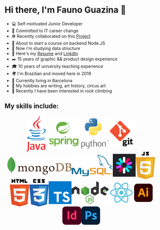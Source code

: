# Hi there, I'm Fauno Guazina 👋  

- 💻 Self-motivated Junior Developer
- 🎯 Committed to IT career change
- ⚽ Recently collaborated on this [Project](https://github.com/it-academyproject/ITProject-Soccer-Backend)
- 🔭 About to start a course on backend Node.JS
- 📓 Now i'm studying data structure
- 📃 Here's my [Resume](https://drive.google.com/file/d/1xyfurLD28w_6fWQe3NeignB68M4o-CVN/view) and [LinkdIn](https://www.linkedin.com/in/fauno-guazina/?locale=en_US)
- ✒️ 15 years of graphic && product design experience
- 🎓 10 years of university teaching experience
- 🌍 I'm Brazilian and moved here in 2019
- 🏡 Currently living in Barcelona
- 🎨 My hobbies are writing, art history, circus art
- 🗻 Recently I have been interested in rock climbing


## My skills include:

<span style="align-items:center;display:flex;flex-direction:row;flex-wrap:wrap;justify-content: center;">
  <img title="Java" alt="Java" src="https://github.com/FaunoGuazina/FaunoGuazina/blob/main/Logos/java.png" height="120" />  
  <img title="Spring" alt="Spring" src="https://github.com/FaunoGuazina/FaunoGuazina/blob/main/Logos/spring2.png" height="100" />
  <img title="Python" alt="Python" src="https://github.com/FaunoGuazina/FaunoGuazina/blob/main/Logos/python.png" height="100" />
  <img title="Git" alt="Git" src="https://github.com/FaunoGuazina/FaunoGuazina/blob/main/Logos/git2.png" height="90" />
  <img title="MongoDB" alt="MongoDB" src="https://github.com/FaunoGuazina/FaunoGuazina/blob/main/Logos/mongodb.png" height="60" />
  <img title="MySQL" alt="MySQL" src="https://github.com/FaunoGuazina/FaunoGuazina/blob/main/Logos/MySQL.png" height="70" />
<br><br>
  <img title="JWT" alt="JWT" src="https://github.com/FaunoGuazina/FaunoGuazina/blob/main/Logos/jwt.png" height="75" />
  <img title="JavaScript" alt="JavaScript" src="https://github.com/FaunoGuazina/FaunoGuazina/blob/main/Logos/javascript.png" height="90" />
  <img title="HTML5" alt="HTML5" src="https://github.com/FaunoGuazina/FaunoGuazina/blob/main/Logos/html5.png" height="90" />
  <img title="CSS3" alt="CSS3" src="https://github.com/FaunoGuazina/FaunoGuazina/blob/main/Logos/css3.png" height="90" />
  <img title="TypeScript" alt="TypeScript" src="https://github.com/FaunoGuazina/FaunoGuazina/blob/main/Logos/typescript.png" height="75" />
  <img title="Node.JS" alt="Node.JS" src="https://github.com/FaunoGuazina/FaunoGuazina/blob/main/Logos/nodejs.png" height="75" />
  <img title="React" alt="React" src="https://github.com/FaunoGuazina/FaunoGuazina/blob/main/Logos/react.png" height="75" />
<br><br>
  <img title="illustrator" alt="illustrator" src="https://github.com/FaunoGuazina/FaunoGuazina/blob/main/Logos/adobe-illustrator.png" height="60" />
  <img title="indesign" alt="indesign" src="https://github.com/FaunoGuazina/FaunoGuazina/blob/main/Logos/adobe-indesign.png" height="60" />
  <img title="photoshop" alt="photoshop" src="https://github.com/FaunoGuazina/FaunoGuazina/blob/main/Logos/adobe-photoshop.png" height="60" />
</span>
